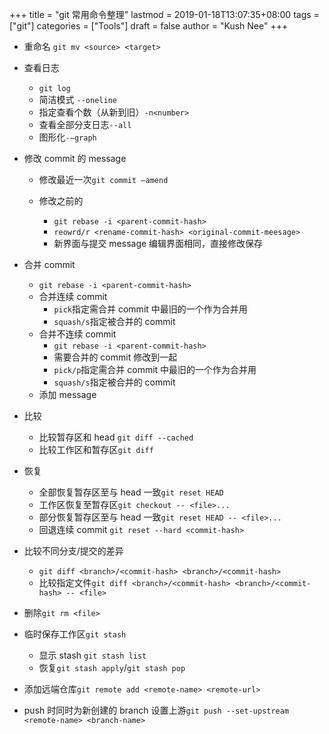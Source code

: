 +++
title = "git 常用命令整理"
lastmod = 2019-01-18T13:07:35+08:00
tags = ["git"]
categories = ["Tools"]
draft = false
author = "Kush Nee"
+++

- 重命名  `git mv <source> <target>`
- 查看日志

  - `git log`
  - 简洁模式 `--oneline`
  - 指定查看个数（从新到旧）`-n<number>`
  - 查看全部分支日志`--all`
  - 图形化`-—graph`
<!--more-->

- 修改 commit 的 message

  - 修改最近一次`git commit —amend`

  - 修改之前的

    - `git rebase -i <parent-commit-hash>`
    - `reowrd/r <rename-commit-hash> <original-commit-meesage>`
    - 新界面与提交 message 编辑界面相同，直接修改保存

- 合并 commit
  - `git rebase -i <parent-commit-hash>`
  - 合并连续 commit
    - `pick`指定需合并 commit 中最旧的一个作为合并用
    - `squash/s`指定被合并的 commit
  - 合并不连续 commit
    -  `git rebase -i <parent-commit-hash>`
    - 需要合并的 commit 修改到一起
    - `pick/p`指定需合并 commit 中最旧的一个作为合并用
    - `squash/s`指定被合并的 commit
  - 添加 message
- 比较
  - 比较暂存区和 head `git diff --cached`
  - 比较工作区和暂存区`git diff`
- 恢复
  - 全部恢复暂存区至与 head 一致`git reset HEAD`
  - 工作区恢复至暂存区`git checkout -- <file>...`
  - 部分恢复暂存区至与 head 一致`git reset HEAD -- <file>...`
  - 回退连续 commit `git reset --hard <commit-hash>`
- 比较不同分支/提交的差异
  - `git diff <branch>/<commit-hash> <branch>/<commit-hash>`
  - 比较指定文件`git diff <branch>/<commit-hash> <branch>/<commit-hash> -- <file>`
- 删除`git rm <file>`
- 临时保存工作区`git stash`
  - 显示 stash `git stash list`
  - 恢复`git stash apply`/`git stash pop`
- 添加远端仓库`git remote add <remote-name> <remote-url>`
- push 时同时为新创建的 branch 设置上游`git push --set-upstream <remote-name> <branch-name>`
